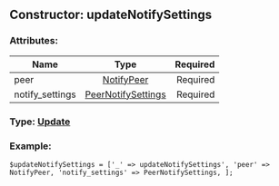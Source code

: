 ## Constructor: updateNotifySettings  

### Attributes:

| Name     |    Type       | Required |
|----------|:-------------:|---------:|
|peer|[NotifyPeer](../types/NotifyPeer.md) | Required|
|notify\_settings|[PeerNotifySettings](../types/PeerNotifySettings.md) | Required|


### Type: [Update](../types/Update.md)

### Example:


```
$updateNotifySettings = ['_' => updateNotifySettings', 'peer' => NotifyPeer, 'notify_settings' => PeerNotifySettings, ];
```